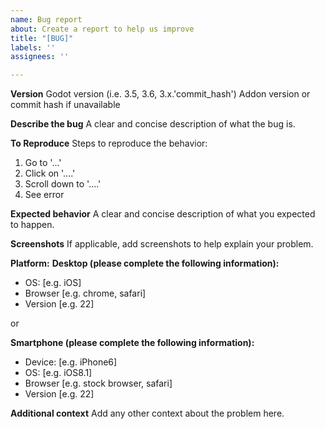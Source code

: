 ```yaml
---
name: Bug report
about: Create a report to help us improve
title: "[BUG]"
labels: ''
assignees: ''

---
```


**Version**
Godot version (i.e. 3.5, 3.6, 3.x.'commit_hash')
Addon version or commit hash if unavailable

**Describe the bug**
A clear and concise description of what the bug is.

**To Reproduce**
Steps to reproduce the behavior:
1. Go to '...'
2. Click on '....'
3. Scroll down to '....'
4. See error

**Expected behavior**
A clear and concise description of what you expected to happen.

**Screenshots**
If applicable, add screenshots to help explain your problem.

**Platform:**
**Desktop (please complete the following information):**
 - OS: [e.g. iOS]
 - Browser [e.g. chrome, safari]
 - Version [e.g. 22]

or

**Smartphone (please complete the following information):**
 - Device: [e.g. iPhone6]
 - OS: [e.g. iOS8.1]
 - Browser [e.g. stock browser, safari]
 - Version [e.g. 22]

**Additional context**
Add any other context about the problem here.

